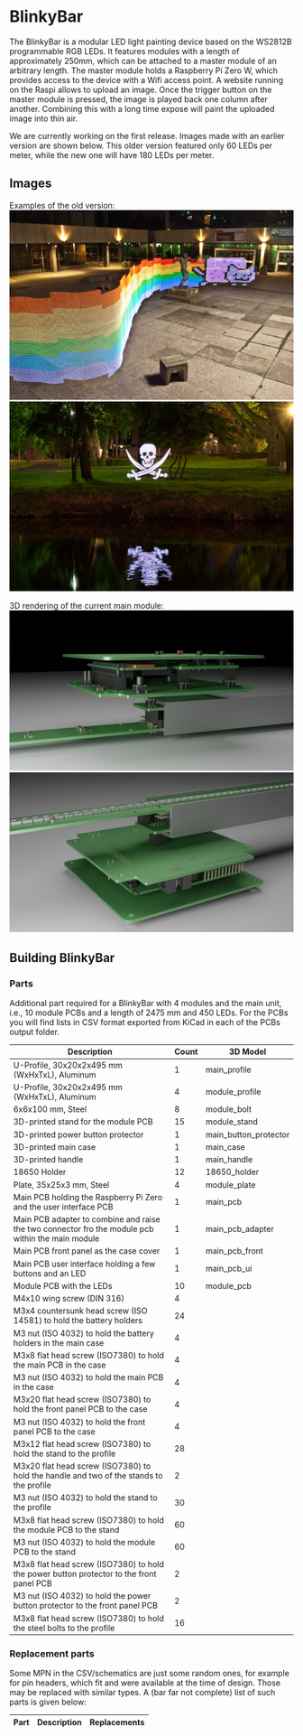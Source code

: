 # BlinkyBar
The BlinkyBar is a modular LED light painting device based on the WS2812B programmable RGB LEDs. It features modules with a length of approximately 250mm, which can be attached to a master module of an arbitrary length. The master module holds a Raspberry Pi Zero W, which provides access to the device with a Wifi access point. A website running on the Raspi allows to upload an image. Once the trigger button on the master module is pressed, the image is played back one column after another. Combining this with a long time expose will paint the uploaded image into thin air.

We are currently working on the first release. Images made with an earlier version are shown below. This older version featured only 60 LEDs per meter, while the new one will have 180 LEDs per meter.

## Images
Examples of the old version:
![Example Image 1](images/nyancat.jpg)
![Example Image 2](images/head.jpg)

3D rendering of the current main module:
![Example Image 1](images/blinkybar1_scaled.jpg)
![Example Image 1](images/blinkybar2_scaled.jpg)

## Building BlinkyBar

### Parts
Additional part required for a BlinkyBar with 4 modules and the main unit, i.e., 10 module PCBs and a length of 2475 mm and 450 LEDs.
For the PCBs you will find lists in CSV format exported from KiCad in each of the PCBs output folder.

| Description | Count | 3D Model |
|---|---|---|
| U-Profile, 30x20x2x495 mm (WxHxTxL), Aluminum | 1 | main_profile |
| U-Profile, 30x20x2x495 mm (WxHxTxL), Aluminum | 4 | module_profile |
| 6x6x100 mm, Steel | 8 | module_bolt |
| 3D-printed stand for the module PCB | 15 | module_stand |
| 3D-printed power button protector | 1 | main_button_protector |
| 3D-printed main case | 1 | main_case |
| 3D-printed handle | 1 | main_handle |
| 18650 Holder | 12 | 18650_holder |
| Plate, 35x25x3 mm, Steel | 4 | module_plate |
| Main PCB holding the Raspberry Pi Zero and the user interface PCB | 1 | main_pcb |
| Main PCB adapter to combine and raise the two connector fro the module pcb within the main module | 1 | main_pcb_adapter |
| Main PCB front panel as the case cover | 1 | main_pcb_front |
| Main PCB user interface holding a few buttons and an LED | 1 | main_pcb_ui |
| Module PCB with the LEDs | 10 | module_pcb |
| M4x10 wing screw (DIN 316) | 4 | |
| M3x4 countersunk head screw (ISO 14581) to hold the battery holders | 24 | |
| M3 nut (ISO 4032) to hold the battery holders in the main case | 4 | |
| M3x8 flat head screw (ISO7380) to hold the main PCB in the case | 4 | |
| M3 nut (ISO 4032) to hold the main PCB in the case | 4 | |
| M3x20 flat head screw (ISO7380) to hold the front panel PCB to the case | 4 | |
| M3 nut (ISO 4032) to hold the front panel PCB to the case | 4 | |
| M3x12 flat head screw (ISO7380) to hold the stand to the profile | 28 | |
| M3x20 flat head screw (ISO7380) to hold the handle and two of the stands to the profile | 2 | |
| M3 nut (ISO 4032) to hold the stand to the profile | 30 | |
| M3x8 flat head screw (ISO7380) to hold the module PCB to the stand | 60 | |
| M3 nut (ISO 4032) to hold the module PCB to the stand | 60 | |
| M3x8 flat head screw (ISO7380) to hold the power button protector to the front panel PCB | 2 | |
| M3 nut (ISO 4032) to hold the power button protector to the front panel PCB | 2 | |
| M3x8 flat head screw (ISO7380) to hold the steel bolts to the profile | 16 | |

### Replacement parts
Some MPN in the CSV/schematics are just some random ones, for example for pin headers, which fit and were available at the time of design. Those may be replaced with similar types. A (bar far not complete) list of such parts is given below:

| Part | Description |Replacements |
|---|---|---|
